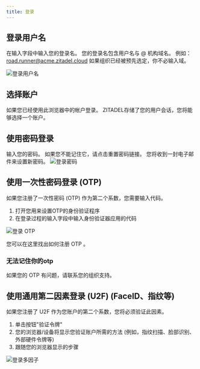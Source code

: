 ```yaml
---
title: 登录
---
```


## 登录用户名

在输入字段中输入您的登录名。 您的登录名包含用户名与 @ 机构域名。 例如：road.runner@acme.zitadel.cloud 如果组织已经被预先选定，你不必输入域。

![登录用户名](/img/accounts_page.png)

## 选择账户

如果您已经使用此浏览器中的帐户登录。 ZITADEL存储了您的用户会话，您将能够选择一个账户。



## 使用密码登录

输入您的密码。 如果您不能记住它，请点击重置密码链接。 您将收到一封电子邮件来设置新密码。 ![登录密码](/img/accounts_password.png)


## 使用一次性密码登录 (OTP)

如果您注册了一次性密码 (OTP) 作为第二个系数，您需要输入代码。

1. 打开您用来设置OTP的身份验证程序
2. 在登录过程的输入字段中输入身份验证器应用的代码

![登录 OTP](/img/accounts_multifactor.png)

您可以在这里找出如何注册 OTP [](./user-profile##one-time-password-otp)。

### 无法记住你的otp

如果您的 OTP 有问题，请联系您的组织支持。

## 使用通用第二因素登录 (U2F) (FaceID、指纹等)

如果您注册了 U2F 作为您账户的第二个系数，您将必须验证此因素。
1. 单击按钮"验证令牌"
2. 您的浏览器/设备将显示您验证账户所需的方法 (例如，指纹扫描、脸部识别、外部硬件令牌等)
3. 跟随您的浏览器显示的步骤

![登录多因子](/img/login-mfa.gif)

